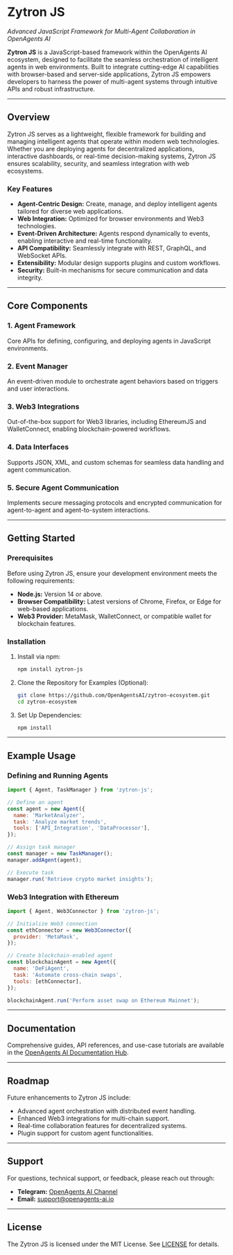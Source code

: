 # Zytron JS

*Advanced JavaScript Framework for Multi-Agent Collaboration in OpenAgents AI*

**Zytron JS** is a JavaScript-based framework within the OpenAgents AI ecosystem, designed to facilitate the seamless orchestration of intelligent agents in web environments. Built to integrate cutting-edge AI capabilities with browser-based and server-side applications, Zytron JS empowers developers to harness the power of multi-agent systems through intuitive APIs and robust infrastructure.

---

## **Overview**

Zytron JS serves as a lightweight, flexible framework for building and managing intelligent agents that operate within modern web technologies. Whether you are deploying agents for decentralized applications, interactive dashboards, or real-time decision-making systems, Zytron JS ensures scalability, security, and seamless integration with web ecosystems.

### **Key Features**
- **Agent-Centric Design:** Create, manage, and deploy intelligent agents tailored for diverse web applications.
- **Web Integration:** Optimized for browser environments and Web3 technologies.
- **Event-Driven Architecture:** Agents respond dynamically to events, enabling interactive and real-time functionality.
- **API Compatibility:** Seamlessly integrate with REST, GraphQL, and WebSocket APIs.
- **Extensibility:** Modular design supports plugins and custom workflows.
- **Security:** Built-in mechanisms for secure communication and data integrity.

---

## **Core Components**

### **1. Agent Framework**
Core APIs for defining, configuring, and deploying agents in JavaScript environments.

### **2. Event Manager**
An event-driven module to orchestrate agent behaviors based on triggers and user interactions.

### **3. Web3 Integrations**
Out-of-the-box support for Web3 libraries, including EthereumJS and WalletConnect, enabling blockchain-powered workflows.

### **4. Data Interfaces**
Supports JSON, XML, and custom schemas for seamless data handling and agent communication.

### **5. Secure Agent Communication**
Implements secure messaging protocols and encrypted communication for agent-to-agent and agent-to-system interactions.

---

## **Getting Started**

### **Prerequisites**
Before using Zytron JS, ensure your development environment meets the following requirements:
- **Node.js:** Version 14 or above.
- **Browser Compatibility:** Latest versions of Chrome, Firefox, or Edge for web-based applications.
- **Web3 Provider:** MetaMask, WalletConnect, or compatible wallet for blockchain features.

### **Installation**
1. Install via npm:
   ```bash
   npm install zytron-js
   ```
2. Clone the Repository for Examples (Optional):
   ```bash
   git clone https://github.com/OpenAgentsAI/zytron-ecosystem.git
   cd zytron-ecosystem
   ```
3. Set Up Dependencies:
   ```bash
   npm install
   ```

---

## **Example Usage**

### **Defining and Running Agents**
```javascript
import { Agent, TaskManager } from 'zytron-js';  

// Define an agent  
const agent = new Agent({  
  name: 'MarketAnalyzer',  
  task: 'Analyze market trends',  
  tools: ['API_Integration', 'DataProcessor'],  
});  

// Assign task manager  
const manager = new TaskManager();  
manager.addAgent(agent);  

// Execute task  
manager.run('Retrieve crypto market insights');
```

### **Web3 Integration with Ethereum**
```javascript
import { Agent, Web3Connector } from 'zytron-js';  

// Initialize Web3 connection  
const ethConnector = new Web3Connector({  
  provider: 'MetaMask',  
});  

// Create blockchain-enabled agent  
const blockchainAgent = new Agent({  
  name: 'DeFiAgent',  
  task: 'Automate cross-chain swaps',  
  tools: [ethConnector],  
});  

blockchainAgent.run('Perform asset swap on Ethereum Mainnet');
```

---

## **Documentation**
Comprehensive guides, API references, and use-case tutorials are available in the [OpenAgents AI Documentation Hub](https://academy.openagents-ai.io).

---

## **Roadmap**
Future enhancements to Zytron JS include:
- Advanced agent orchestration with distributed event handling.
- Enhanced Web3 integrations for multi-chain support.
- Real-time collaboration features for decentralized systems.
- Plugin support for custom agent functionalities.

---

## **Support**
For questions, technical support, or feedback, please reach out through:
- **Telegram:** [OpenAgents AI Channel](https://t.me/OpenAgents_AI)
- **Email:** support@openagents-ai.io

---

## **License**
The Zytron JS is licensed under the MIT License. See [LICENSE](LICENSE.md) for details.